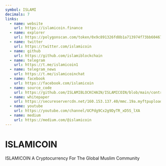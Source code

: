 ```yaml
---
symbol: ISLAMI
decimals: 7
links:
  - name: website
    url: https://islamicoin.finance
  - name: explorer
    url: https://polygonscan.com/token/0x9c891326fd8b1a713974f73bb604677e1e63396d
  - name: twitter
    url: https://twitter.com/islamicoin
  - name: github
    url: https://github.com/islamiblockchain
  - name: telegram
    url: https://t.me/islamicoin1
  - name: telegram_news
    url: https://t.me/islamicoinchat
  - name: facebook
    url: https://facebook.com/islamicoin
  - name: source_code
    url: https://github.com/ISLAMIBLOCKCHAIN/ISLAMICOIN/blob/main/contracts/ISLAMICOIN.sol
  - name: whitepaper
    url: https://secureservercdn.net/160.153.137.40/mmc.19a.myftpupload.com/wp-content/uploads/2021/09/islamicoinE.pdf
  - name: youtube
    url: https://youtube.com/channel/UCPdg9Cx2g9DyTR_xD5S_lXA
  - name: medium
    url: https://medium.com/@islamicoin
---
```


# ISLAMICOIN

ISLAMICOIN A Cryptocurrency For The Global Muslim Community
